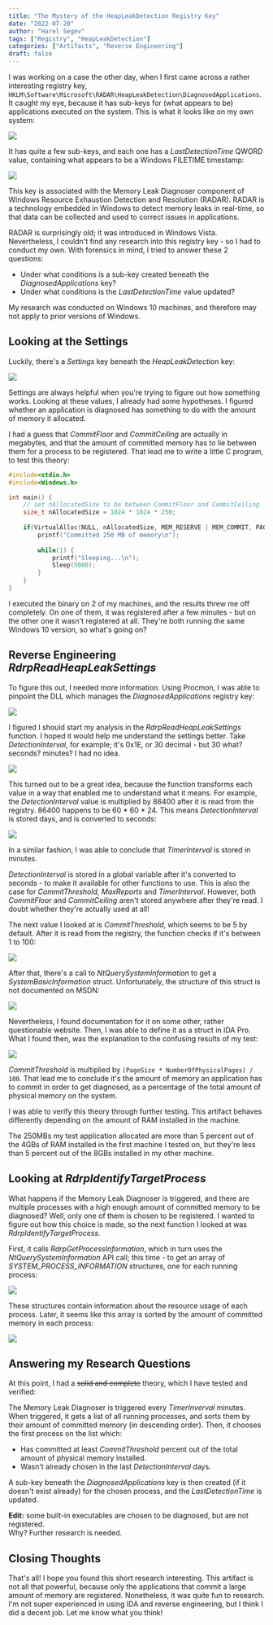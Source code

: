 ```yaml
---
title: "The Mystery of the HeapLeakDetection Registry Key"
date: "2022-07-20"
author: "Harel Segev"
tags: ["Registry", "HeapLeakDetection"]
categories: ["Artifacts", "Reverse Engineering"]
draft: false
---
```


I was working on a case the other day, when I first came across a rather interesting registry key, `HKLM\Software\Microsoft\RADAR\HeapLeakDetection\DiagnosedApplications`. It caught my eye, because it has sub-keys for (what appears to be) applications executed on the system. This is what it looks like on my own system:

![](images/regedit_key_hierarchy.png)

It has quite a few sub-keys, and each one has a *LastDetectionTime* QWORD value, containing what appears to be a Windows FILETIME timestamp:

![](images/regedit_last_detection_time.png)

This key is associated with the Memory Leak Diagnoser component of Windows Resource Exhaustion Detection and Resolution (RADAR). RADAR is a technology embedded in Windows to detect memory leaks in real-time, so that data can be collected and used to correct issues in applications.

RADAR is surprisingly old; it was introduced in Windows Vista. Nevertheless, I couldn't find any research into this registry key - so I had to conduct my own. With forensics in mind, I tried to answer these 2 questions:

* Under what conditions is a sub-key created beneath the *DiagnosedApplications* key?
* Under what conditions is the *LastDetectionTime* value updated?

My research was conducted on Windows 10 machines, and therefore may not apply to prior versions of Windows.

## Looking at the Settings

Luckily, there's a *Settings* key beneath the *HeapLeakDetection* key:

![](images/regedit_settings.png)

Settings are always helpful when you're trying to figure out how something works. Looking at these values, I already had some hypotheses. I figured whether an application is diagnosed has something to do with the amount of memory it allocated.

I had a guess that *CommitFloor* and *CommitCeiling* are actually in megabytes, and that the amount of committed memory has to lie between them for a process to be registered. That lead me to write a little C program, to test this theory:

```c
#include<stdio.h>
#include<Windows.h>

int main() {
    // set nAllocatedSize to be between CommitFloor and CommitCeiling
    size_t nAllocatedSize = 1024 * 1024 * 250;
    
    if(VirtualAlloc(NULL, nAllocatedSize, MEM_RESERVE | MEM_COMMIT, PAGE_READWRITE)) {
        printf("Committed 250 MB of memory\n");
        
        while(1) {
            printf("Sleeping...\n");
            Sleep(5000);
        }
    }
}
```

I executed the binary on 2 of my machines, and the results threw me off completely. On one of them, it was registered after a few minutes - but on the other one it wasn't registered at all. They're both running the same Windows 10 version, so what's going on?

## Reverse Engineering *RdrpReadHeapLeakSettings*

To figure this out, I needed more information. Using Procmon, I was able to pinpoint the DLL which manages the *DiagnosedApplications* registry key:

![](images/procmon.png)

I figured I should start my analysis in the *RdrpReadHeapLeakSettings* function. I hoped it would help me understand the settings better. Take *DetectionInterval*, for example; it's 0x1E, or 30 decimal - but 30 what? seconds? minutes? I had no idea.

![](images/physics_meme.png)

This turned out to be a great idea, because the function transforms each value in a way that enabled me to understand what it means. For example, the *DetectionInterval* value is multiplied by 86400 after it is read from the registry. 86400 happens to be 60 * 60 * 24. This means *DetectionInterval* is stored days, and is converted to seconds:

![](images/ida32_DetectionInterval.png)

In a similar fashion, I was able to conclude that *TimerInterval* is stored in minutes.

*DetectionInterval* is stored in a global variable after it's converted to seconds - to make it available for other functions to use. This is also the case for *CommitThreshold*, *MaxReports* and *TimerInterval*. However, both *CommitFloor* and *CommitCeiling* aren't stored anywhere after they're read. I doubt whether they're actually used at all!

The next value I looked at is *CommitThreshold*, which seems to be 5 by default. After it is read from the registry, the function checks if it's between 1 to 100:

![](images/ida64_CommitThreshold_01.png)

After that, there's a call to *NtQuerySystemInformation* to get a *SystemBasicInformation* struct. Unfortunately, the structure of this struct is not documented on MSDN:

![](images/msdn_SystemBasicInformation.png)

Nevertheless, I found documentation for it on some other, rather questionable website. Then, I was able to define it as a struct in IDA Pro. What I found then, was the explanation to the confusing results of my test:

![](images/ida64_CommitThreshold_02.png)

*CommitThreshold* is multiplied by `(PageSize * NumberOfPhysicalPages) / 100`. That lead me to conclude it's the amount of memory an application has to commit in order to get diagnosed, as a percentage of the total amount of physical memory on the system.

I was able to verify this theory through further testing. This artifact behaves differently depending on the amount of RAM installed in the machine.

The 250MBs my test application allocated are more than 5 percent out of the 4GBs of RAM installed in the first machine I tested on, but they're less than 5 percent out of the 8GBs installed in my other machine.

## Looking at *RdrpIdentifyTargetProcess*

What happens if the Memory Leak Diagnoser is triggered, and there are multiple processes with a high enough amount of committed memory to be diagnosed? Well, only one of them is chosen to be registered. I wanted to figure out how this choice is made, so the next function I looked at was *RdrpIdentifyTargetProcess*.

First, it calls *RdrpGetProcessInformation*, which in turn uses the *NtQuerySystemInformation* API call; this time - to get an array of *SYSTEM_PROCESS_INFORMATION* structures, one for each running process:

![](images/ida32_process_list.png)

These structures contain information about the resource usage of each process. Later, it seems like this array is sorted by the amount of committed memory in each process:

![](images/ida32_qsort.png)

## Answering my Research Questions

At this point, I had a ~~solid and complete~~ theory, which I have tested and verified:

The Memory Leak Diagnoser is triggered every *TimerInverval* minutes. When triggered, it gets a list of all running processes, and sorts them by their amount of committed memory (in descending order). Then, it chooses the first process on the list which:

* Has committed at least *CommitThreshold* percent out of the total amount of physical memory installed.
* Wasn't already chosen in the last *DetectionInterval* days.

A sub-key beneath the *DiagnosedApplications* key is then created (if it doesn't exist already) for the chosen process, and the *LastDetectionTime* is updated.

**Edit:** some built-in executables are chosen to be diagnosed, but are not registered.  
Why? Further research is needed.

## Closing Thoughts

That's all! I hope you found this short research interesting. This artifact is not all that powerful, because only the applications that commit a large amount of memory are registered. Nonetheless, it was quite fun to research. I'm not super experienced in using IDA and reverse engineering, but I think I did a decent job. Let me know what you think!
